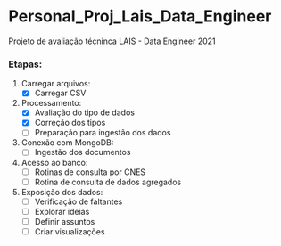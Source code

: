 # Personal_Proj_Lais_Data_Engineer

Projeto de avaliação técninca LAIS - Data Engineer 2021

### Etapas:

1. Carregar arquivos:
    - [X] Carregar CSV
2. Processamento:
    - [X] Avaliação do tipo de dados
    - [X] Correção dos tipos
    - [ ] Preparação para ingestão dos dados
4. Conexão com MongoDB:
    - [ ] Ingestão dos documentos
5. Acesso ao banco:
    - [ ] Rotinas de consulta por CNES
    - [ ] Rotina de consulta de dados agregados
6. Exposição dos dados:
    - [ ] Verificação de faltantes
    - [ ] Explorar ideias
    - [ ] Definir assuntos
    - [ ] Criar visualizações
